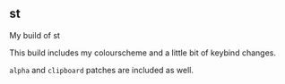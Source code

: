 ## st
My build of st

This build includes my colourscheme and a little bit of keybind changes.

`alpha` and `clipboard` patches are included as well.
